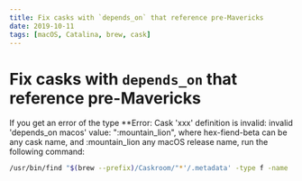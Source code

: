 ```yaml
---
title: Fix casks with `depends_on` that reference pre-Mavericks
date: 2019-10-11
tags: [macOS, Catalina, brew, cask]
---
```


# Fix casks with `depends_on` that reference pre-Mavericks

If you get an error of the type **Error: Cask 'xxx' definition is invalid: invalid 'depends_on macos' value: ":mountain_lion", 
where hex-fiend-beta can be any cask name, and :mountain_lion any macOS release name, run the following command:

```bash
/usr/bin/find "$(brew --prefix)/Caskroom/"*'/.metadata' -type f -name '*.rb' -print0 | /usr/bin/xargs -0 /usr/bin/perl -i -pe 's/depends_on macos: \[.*?\]//gsm;s/depends_on macos: .*//g'
```